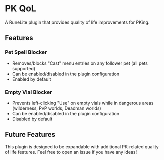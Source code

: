 # PK QoL

A RuneLite plugin that provides quality of life improvements for PKing.

## Features

### Pet Spell Blocker
* Removes/blocks "Cast" menu entries on any follower pet (all pets supported)
* Can be enabled/disabled in the plugin configuration
* Enabled by default

### Empty Vial Blocker
* Prevents left-clicking "Use" on empty vials while in dangerous areas (wilderness, PvP worlds, Deadman worlds)
* Can be enabled/disabled in the plugin configuration
* Disabled by default

## Future Features

This plugin is designed to be expandable with additional PK-related quality of life features. Feel free to open an issue if you have any ideas!